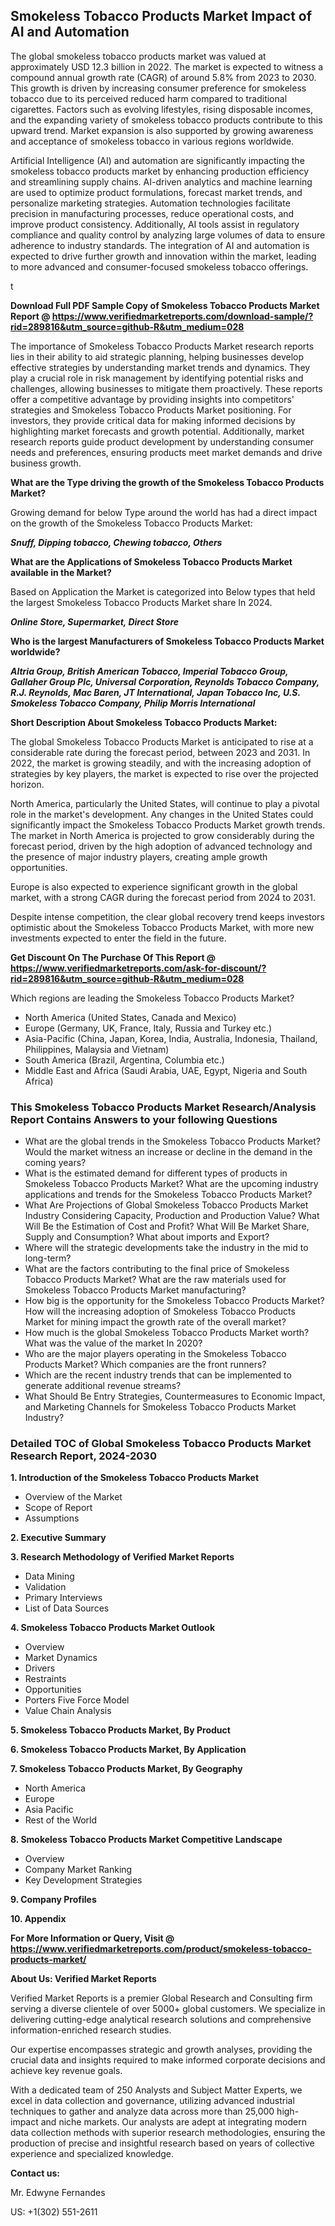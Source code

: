 <h2>Smokeless Tobacco Products Market Impact of AI and Automation</h2><p>The global smokeless tobacco products market was valued at approximately USD 12.3 billion in 2022. The market is expected to witness a compound annual growth rate (CAGR) of around 5.8% from 2023 to 2030. This growth is driven by increasing consumer preference for smokeless tobacco due to its perceived reduced harm compared to traditional cigarettes. Factors such as evolving lifestyles, rising disposable incomes, and the expanding variety of smokeless tobacco products contribute to this upward trend. Market expansion is also supported by growing awareness and acceptance of smokeless tobacco in various regions worldwide.</p><p>Artificial Intelligence (AI) and automation are significantly impacting the smokeless tobacco products market by enhancing production efficiency and streamlining supply chains. AI-driven analytics and machine learning are used to optimize product formulations, forecast market trends, and personalize marketing strategies. Automation technologies facilitate precision in manufacturing processes, reduce operational costs, and improve product consistency. Additionally, AI tools assist in regulatory compliance and quality control by analyzing large volumes of data to ensure adherence to industry standards. The integration of AI and automation is expected to drive further growth and innovation within the market, leading to more advanced and consumer-focused smokeless tobacco offerings.</p>t</p><p id="" class=""><strong>Download Full PDF Sample Copy of Smokeless Tobacco Products Market Report @ <a href="https://www.verifiedmarketreports.com/download-sample/?rid=289816&utm_source=github-R&utm_medium=028" target="_blank">https://www.verifiedmarketreports.com/download-sample/?rid=289816&utm_source=github-R&utm_medium=028</a></strong></p><p>The importance of&nbsp;Smokeless Tobacco Products Market research reports lies in their ability to aid strategic planning, helping businesses develop effective strategies by understanding market trends and dynamics. They play a crucial role in risk management by identifying potential risks and challenges, allowing businesses to mitigate them proactively. These reports offer a competitive advantage by providing insights into competitors' strategies and Smokeless Tobacco Products Market positioning. For investors, they provide critical data for making informed decisions by highlighting market forecasts and growth potential. Additionally, market research reports guide product development by understanding consumer needs and preferences, ensuring products meet market demands and drive business growth.</p><p><strong>What are the&nbsp;Type driving the growth of the Smokeless Tobacco Products Market?</strong></p><p id="" class="">Growing demand for below Type around the world has had a direct impact on the growth of the Smokeless Tobacco Products Market:</p><em><strong>Snuff, Dipping tobacco, Chewing tobacco, Others</strong></em></p><strong>What are the&nbsp;Applications&nbsp;of Smokeless Tobacco Products Market available in the Market?</strong></p><p id="" class="">Based on Application the Market is categorized into Below types that held the largest Smokeless Tobacco Products Market share In 2024.</p><em><strong>Online Store, Supermarket, Direct Store</strong></em></p><strong>Who is the largest Manufacturers of Smokeless Tobacco Products Market worldwide?</strong></p><p><em><strong>Altria Group, British American Tobacco, Imperial Tobacco Group, Gallaher Group Plc, Universal Corporation, Reynolds Tobacco Company, R.J. Reynolds, Mac Baren, JT International, Japan Tobacco Inc, U.S. Smokeless Tobacco Company, Philip Morris International</strong></em></p><p id="" class=""><strong>Short Description About Smokeless Tobacco Products Market:</strong></p><p>The global Smokeless Tobacco Products Market is anticipated to rise at a considerable rate during the forecast period, between 2023 and 2031. In 2022, the market is growing steadily, and with the increasing adoption of strategies by key players, the market is expected to rise over the projected horizon.</p><p>North America, particularly the United States, will continue to play a pivotal role in the market's development. Any changes in the United States could significantly impact the Smokeless Tobacco Products Market growth trends. The market in North America is projected to grow considerably during the forecast period, driven by the high adoption of advanced technology and the presence of major industry players, creating ample growth opportunities.</p><p>Europe is also expected to experience significant growth in the global market, with a strong CAGR during the forecast period from 2024 to 2031.</p><p>Despite intense competition, the clear global recovery trend keeps investors optimistic about the Smokeless Tobacco Products Market, with more new investments expected to enter the field in the future.</p><p id="" class=""><strong>Get Discount On The Purchase Of This Report @ <a href="https://www.verifiedmarketreports.com/ask-for-discount/?rid=289816&utm_source=github-R&utm_medium=028" target="_blank">https://www.verifiedmarketreports.com/ask-for-discount/?rid=289816&utm_source=github-R&utm_medium=028</a></strong></p>Which regions are leading the Smokeless Tobacco Products Market?</p><ul><li>North America (United States, Canada and Mexico)</li><li>Europe (Germany, UK, France, Italy, Russia and Turkey etc.)</li><li>Asia-Pacific (China, Japan, Korea, India, Australia, Indonesia, Thailand, Philippines, Malaysia and Vietnam)</li><li>South America (Brazil, Argentina, Columbia etc.)</li><li>Middle East and Africa (Saudi Arabia, UAE, Egypt, Nigeria and South Africa)</li></ul><h3 id="" class="">This Smokeless Tobacco Products Market Research/Analysis Report Contains Answers to your following Questions</h3><ul><li>What are the global trends in the Smokeless Tobacco Products Market? Would the market witness an increase or decline in the demand in the coming years?</li><li>What is the estimated demand for different types of products in Smokeless Tobacco Products Market? What are the upcoming industry applications and trends for the Smokeless Tobacco Products Market?</li><li>What Are Projections of Global Smokeless Tobacco Products Market Industry Considering Capacity, Production and Production Value? What Will Be the Estimation of Cost and Profit? What Will Be Market Share, Supply and Consumption? What about imports and Export?</li><li>Where will the strategic developments take the industry in the mid to long-term?</li><li>What are the factors contributing to the final price of Smokeless Tobacco Products Market? What are the raw materials used for Smokeless Tobacco Products Market manufacturing?</li><li>How big is the opportunity for the Smokeless Tobacco Products Market? How will the increasing adoption of Smokeless Tobacco Products Market for mining impact the growth rate of the overall market?</li><li>How much is the global Smokeless Tobacco Products Market worth? What was the value of the market In 2020?</li><li>Who are the major players operating in the Smokeless Tobacco Products Market? Which companies are the front runners?</li><li>Which are the recent industry trends that can be implemented to generate additional revenue streams?</li><li>What Should Be Entry Strategies, Countermeasures to Economic Impact, and Marketing Channels for Smokeless Tobacco Products Market Industry?</li></ul><h3 id="" class="">Detailed TOC of Global Smokeless Tobacco Products Market Research Report, 2024-2030</h3><p id="" class=""><strong>1. Introduction of the Smokeless Tobacco Products Market</strong></p><ul><li>Overview of the Market</li><li>Scope of Report</li><li>Assumptions</li></ul><p id="" class=""><strong>2. Executive Summary</strong></p><p id="" class=""><strong>3. Research Methodology of Verified Market Reports</strong></p><ul><li>Data Mining</li><li>Validation</li><li>Primary Interviews</li><li>List of Data Sources</li></ul><p id="" class=""><strong>4. Smokeless Tobacco Products Market Outlook</strong></p><ul><li>Overview</li><li>Market Dynamics</li><li>Drivers</li><li>Restraints</li><li>Opportunities</li><li>Porters Five Force Model</li><li>Value Chain Analysis</li></ul><p id="" class=""><strong>5. Smokeless Tobacco Products Market, By Product</strong></p><p id="" class=""><strong>6. Smokeless Tobacco Products Market, By Application</strong></p><p id="" class=""><strong>7. Smokeless Tobacco Products Market, By Geography</strong></p><ul><li>North America</li><li>Europe</li><li>Asia Pacific</li><li>Rest of the World</li></ul><p id="" class=""><strong>8. Smokeless Tobacco Products Market Competitive Landscape</strong></p><ul><li>Overview</li><li>Company Market Ranking</li><li>Key Development Strategies</li></ul><p id="" class=""><strong>9. Company Profiles</strong></p><p id="" class=""><strong>10. Appendix</strong></p><p id="" class=""><strong>For More Information or Query, Visit @ <a href="https://www.verifiedmarketreports.com/product/smokeless-tobacco-products-market/" target="_blank">https://www.verifiedmarketreports.com/product/smokeless-tobacco-products-market/</a></strong></p><p id="" class=""><strong>About Us: Verified Market Reports</strong></p><p id="" class="">Verified Market Reports is a premier Global Research and Consulting firm serving a diverse clientele of over 5000+ global customers. We specialize in delivering cutting-edge analytical research solutions and comprehensive information-enriched research studies.</p><p id="" class="">Our expertise encompasses strategic and growth analyses, providing the crucial data and insights required to make informed corporate decisions and achieve key revenue goals.</p><p id="" class="">With a dedicated team of 250 Analysts and Subject Matter Experts, we excel in data collection and governance, utilizing advanced industrial techniques to gather and analyze data across more than 25,000 high-impact and niche markets. Our analysts are adept at integrating modern data collection methods with superior research methodologies, ensuring the production of precise and insightful research based on years of collective experience and specialized knowledge.</p><p id="" class=""><strong>Contact us:</strong></p><p id="" class="">Mr. Edwyne Fernandes</p><p id="" class="">US: +1(302) 551-2611</p>